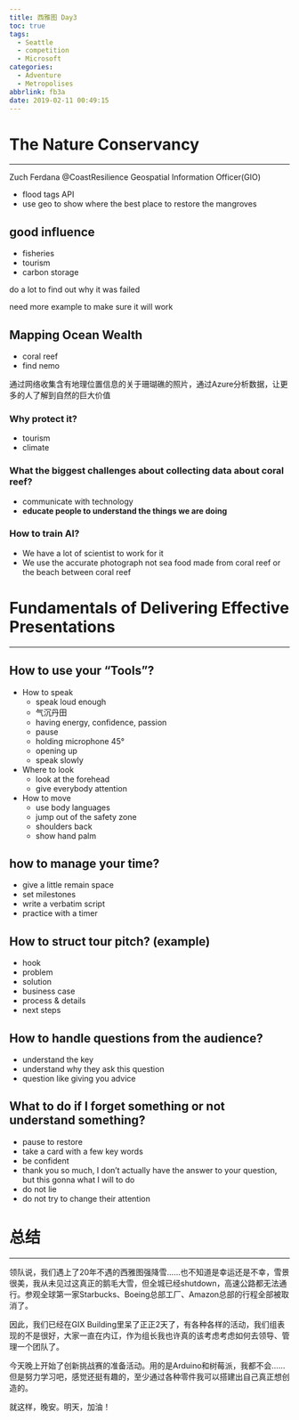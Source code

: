 ```yaml
---
title: 西雅图 Day3
toc: true
tags:
  - Seattle
  - competition
  - Microsoft
categories:
  - Adventure
  - Metropolises
abbrlink: fb3a
date: 2019-02-11 00:49:15
---
```


# The Nature Conservancy

------

Zuch Ferdana @CoastResilience Geospatial Information Officer(GIO)

- flood tags API
- use geo to show where the best place to restore the mangroves

## good influence

- fisheries
- tourism
- carbon storage

do a lot to find out why it was failed

need more example to make sure it will work

## Mapping Ocean Wealth

- coral reef
- find nemo

通过网络收集含有地理位置信息的关于珊瑚礁的照片，通过Azure分析数据，让更多的人了解到自然的巨大价值

### Why protect it?

- tourism
- climate

### What the biggest challenges about collecting data about coral reef?

- communicate with technology
- **educate people to understand the things we are doing**

### How to train AI?

- We have a lot of scientist to work for it
- We use the accurate photograph not sea food made from coral reef or the beach between coral reef



# Fundamentals of Delivering Effective Presentations

------

## How to use your “Tools”?

- How to speak
  - speak loud enough
  - 气沉丹田
  - having energy, confidence, passion
  - pause
  - holding microphone 45°
  - opening up
  - speak slowly
- Where to look
  - look at the forehead
  - give everybody attention
- How to move
  - use body languages
  - jump out of the safety zone
  - shoulders back
  - show hand palm

## how to manage your time?

- give a little remain space
- set milestones
- write a verbatim script
- practice with a timer

## How to struct tour pitch? (example)

- hook
- problem
- solution
- business case
- process & details
- next steps

## How to handle questions from the audience?

- understand the key
- understand why they ask this question
- question like giving you advice

## What to do if I forget something or not understand something?

- pause to restore
- take a card with a few key words
- be confident
- thank you so much, I don’t actually have the answer to your question, but this gonna what I will to do
- do not lie
- do not try to change their attention

# 总结

------

领队说，我们遇上了20年不遇的西雅图强降雪……也不知道是幸运还是不幸，雪景很美，我从未见过这真正的鹅毛大雪，但全城已经shutdown，高速公路都无法通行。参观全球第一家Starbucks、Boeing总部工厂、Amazon总部的行程全部被取消了。

因此，我们已经在GIX Building里呆了正正2天了，有各种各样的活动，我们组表现的不是很好，大家一直在内讧，作为组长我也许真的该考虑考虑如何去领导、管理一个团队了。

今天晚上开始了创新挑战赛的准备活动。用的是Arduino和树莓派，我都不会……但是努力学习吧，感觉还挺有趣的，至少通过各种零件我可以搭建出自己真正想创造的。

就这样，晚安。明天，加油！
